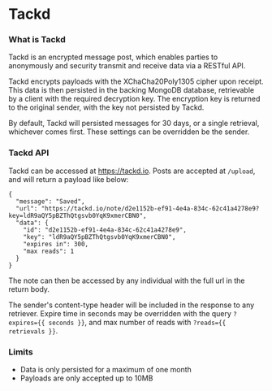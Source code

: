 # Tackd

### What is Tackd

Tackd is an encrypted message post, which enables parties to anonymously and security transmit and receive data via a RESTful API.

Tackd encrypts payloads with the XChaCha20Poly1305 cipher upon receipt. This data is then persisted in the backing MongoDB database, retrievable by a client with the required decryption key. The encryption key is returned to the original sender, with the key not persisted by Tackd. 

By default, Tackd will persisted messages for 30 days, or a single retrieval, whichever comes first. These settings can be overridden be the sender. 

### Tackd API

Tackd can be accessed at https://tackd.io. Posts are accepted at `/upload`, and will return a payload like below:

```
{
  "message": "Saved",
  "url": "https://tackd.io/note/d2e1152b-ef91-4e4a-834c-62c41a4278e9?key=ldR9aQY5pBZThQtgsvb0YqK9xmerCBN0",
  "data": {
    "id": "d2e1152b-ef91-4e4a-834c-62c41a4278e9",
    "key": "ldR9aQY5pBZThQtgsvb0YqK9xmerCBN0",
    "expires in": 300,
    "max reads": 1
  }
}
```

The note can then be accessed by any individual with the full url in the return body.

The sender's content-type header will be included in the response to any retriever. Expire time in seconds may be overridden with the query `?expires={{ seconds }}`, and max number of reads with `?reads={{ retrievals }}`.

### Limits

- Data is only persisted for a maximum of one month  
- Payloads are only accepted up to 10MB
